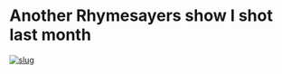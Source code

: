 <!--
id: 66072852
link: http://tumblr.atmos.org/post/66072852/another-rhymesayers-show-i-shot-last-month
slug: another-rhymesayers-show-i-shot-last-month
date: Sun Dec 21 2008 08:20:00 GMT-0800 (PST)
publish: 2008-12-021
tags: 
title: Another Rhymesayers show I shot last month
-->


Another Rhymesayers show I shot last month
==========================================

[![slug](http://farm4.static.flickr.com/3225/3123514203_b71df2299a.jpg?v=0)](http://www.flickr.com/photos/atmos/sets/72157611483420264/)

